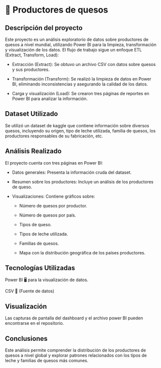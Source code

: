 # 🧀 Productores de quesos

## Descripción del proyecto

Este proyecto es un análisis exploratorio de datos sobre productores de quesos a nivel mundial, utilizando Power BI para la limpieza, transformación y visualización de los datos. El flujo de trabajo sigue un enfoque ETL (Extract, Transform, Load):

- Extracción (Extract): Se obtuvo un archivo CSV con datos sobre quesos y sus productores.

- Transformación (Transform): Se realizó la limpieza de datos en Power BI, eliminando inconsistencias y asegurando la calidad de los datos.

- Carga y visualización (Load): Se crearon tres páginas de reportes en Power BI para analizar la información.
## Dataset Utilizado

Se utilizó un dataset de kaggle que contiene información sobre diversos quesos, incluyendo su origen, tipo de leche utilizada, familia de quesos, los productores responsables de su fabricación, etc.

## Análisis Realizado

El proyecto cuenta con tres páginas en Power BI:

- Datos generales: Presenta la información cruda del dataset.

- Resumen sobre los productores: Incluye un análisis de los productores de queso.

- Visualizaciones: Contiene gráficos sobre:

  - Número de quesos por productor.

  - Número de quesos por país.

  - Tipos de queso.

  - Tipos de leche utilizada.

  - Familias de quesos.

  - Mapa con la distribución geográfica de los países productores.

## Tecnologías Utilizadas

Power BI 🖥️ para la visualización de datos.

CSV 📄 (Fuente de datos)

## Visualización

Las capturas de pantalla del dashboard y el archivo power BI pueden encontrarse en el repositorio.

## Conclusiones

Este análisis permite comprender la distribución de los productores de quesos a nivel global y explorar patrones relacionados con los tipos de leche y familias de quesos más comunes.
